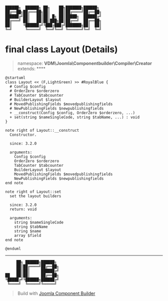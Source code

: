 ```
██████╗  ██████╗ ██╗    ██╗███████╗██████╗
██╔══██╗██╔═══██╗██║    ██║██╔════╝██╔══██╗
██████╔╝██║   ██║██║ █╗ ██║█████╗  ██████╔╝
██╔═══╝ ██║   ██║██║███╗██║██╔══╝  ██╔══██╗
██║     ╚██████╔╝╚███╔███╔╝███████╗██║  ██║
╚═╝      ╚═════╝  ╚══╝╚══╝ ╚══════╝╚═╝  ╚═╝
```
# final class Layout (Details)
> namespace: **VDM\Joomla\Componentbuilder\Compiler\Creator**
> extends: ****
```uml
@startuml
class Layout << (F,LightGreen) >> #RoyalBlue {
  # Config $config
  # OrderZero $orderzero
  # TabCounter $tabcounter
  # BuilderLayout $layout
  # MovedPublishingFields $movedpublishingfields
  # NewPublishingFields $newpublishingfields
  + __construct(Config $config, OrderZero $orderzero, ...)
  + set(string $nameSingleCode, string $tabName, ...) : void
}

note right of Layout::__construct
  Constructor.

  since: 3.2.0
  
  arguments:
    Config $config
    OrderZero $orderzero
    TabCounter $tabcounter
    BuilderLayout $layout
    MovedPublishingFields $movedpublishingfields
    NewPublishingFields $newpublishingfields
end note

note right of Layout::set
  set the layout builders

  since: 3.2.0
  return: void
  
  arguments:
    string $nameSingleCode
    string $tabName
    string $name
    array $field
end note
 
@enduml
```

---
```
     ██╗ ██████╗██████╗
     ██║██╔════╝██╔══██╗
     ██║██║     ██████╔╝
██   ██║██║     ██╔══██╗
╚█████╔╝╚██████╗██████╔╝
 ╚════╝  ╚═════╝╚═════╝
```
> Build with [Joomla Component Builder](https://git.vdm.dev/joomla/Component-Builder)

